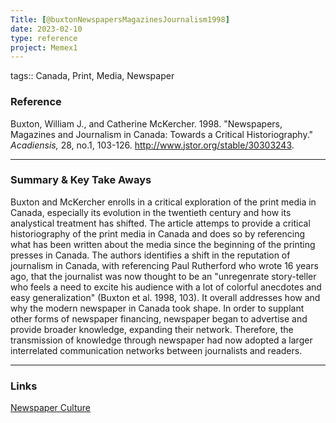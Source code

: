 ```yaml
---
Title: [@buxtonNewspapersMagazinesJournalism1998]
date: 2023-02-10
type: reference
project: Memex1
---
```


tags:: Canada, Print, Media, Newspaper

### Reference 

Buxton, William J., and Catherine McKercher. 1998. "Newspapers, Magazines and Journalism in Canada: Towards a Critical Historiography." *Acadiensis,* 28, no.1, 103-126. http://www.jstor.org/stable/30303243.

---

### Summary & Key Take Aways

Buxton and McKercher enrolls in a critical exploration of the print media in Canada, especially its evolution in the twentieth century and how its analystical treatment has shifted. The article attemps to provide a critical historiography of the print media in Canada and does so by referencing what has been written about the media since the beginning of the printing presses in Canada. The authors identifies a shift in the reputation of journalism in Canada, with referencing Paul Rutherford who wrote 16 years ago, that the journalist was now thought to be an "unregenrate story-teller who feels a need to excite his audience with a lot of colorful anecdotes and easy generalization" (Buxton et al. 1998, 103). It overall addresses how and why the modern newspaper in Canada took shape. In order to supplant other forms of newspaper financing, newspaper began to advertise and provide broader knowledge, expanding their network. Therefore, the transmission of knowledge through newspaper had now adopted a larger interrelated communication networks between journalists and readers. 

--- 

### Links

[Newspaper Culture](Newspaper_culture.md)